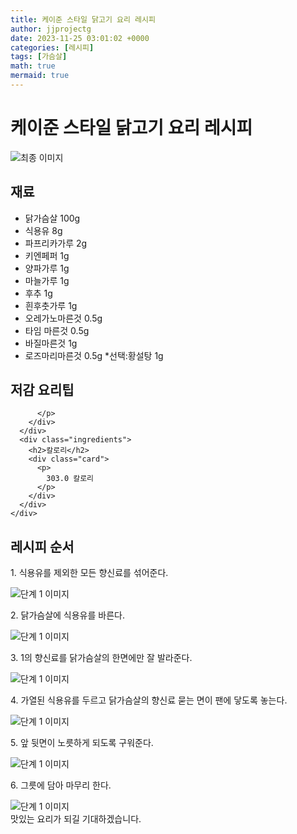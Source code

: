 ```yaml
---
title: 케이준 스타일 닭고기 요리 레시피
author: jjprojectg
date: 2023-11-25 03:01:02 +0000
categories: [레시피]
tags: [가슴살]
math: true
mermaid: true
---
```

<meta name="og:type" content="website"/>
<meta charset="UTF-8"/>
<div class="header">
  <h1>케이준 스타일 닭고기 요리 레시피</h1>
</div>

<div class="container my-4">
  <div class="row">
    <div class="col-12 col-md-6">
      <div class="recipe-image">
        <img src="http://www.foodsafetykorea.go.kr/uploadimg/20141117/20141117053459_1416213299404.jpg" class="step-image" alt="최종 이미지"/>
      </div>
    </div>
    <div class="col-12 col-md-6">
      <div class="ingredients">
        <h2>재료</h2>
        <ul class="card">
          <li> 닭가슴살 100g </li>
          <li>  식용유 8g </li>
          <li>  파프리카가루 2g </li>
          <li>  키엔페퍼 1g </li>
          <li>  양파가루 1g </li>
          <li>  마늘가루 1g </li>
          <li>  후추 1g </li>
          <li>  흰후춧가루 1g </li>
          <li>  오레가노마른것 0.5g </li>
          <li>  타임 마른것 0.5g </li>
          <li>  바질마른것 1g </li>
          <li>  로즈마리마른것 0.5g *선택:황설탕 1g </li>
</ul>
      </div>
    </div>
    <div class="col-12 col-md-6">
      <div class="ingredients">
        <h2>저감 요리팁</h2>
        <div class="card"> 
          <p>
            
          </p>
        </div>
      </div>
      <div class="ingredients">
        <h2>칼로리</h2>
        <div class="card"> 
          <p>
            303.0 칼로리
          </p>
        </div>
      </div>
    </div>
  </div>

  <h2 class="my-4">레시피 순서</h2>
  <div class="card recipe-card">
    <div class="card-body recipe-step">
      <p class="card-text step-description">1. 식용유를 제외한 모든 향신료를 섞어준다.</p>
      <img src="http://www.foodsafetykorea.go.kr/uploadimg/cook/861-1.jpg" alt="단계 1 이미지" class="step-image"/>
    </div>
  </div>
  <div class="card recipe-card">
    <div class="card-body recipe-step">
      <p class="card-text step-description">2. 닭가슴살에 식용유를 바른다.</p>
      <img src="http://www.foodsafetykorea.go.kr/uploadimg/cook/861-2.jpg" alt="단계 1 이미지" class="step-image"/>
    </div>
  </div>
  <div class="card recipe-card">
    <div class="card-body recipe-step">
      <p class="card-text step-description">3. 1의 향신료를 닭가슴살의 한면에만 잘 발라준다.</p>
      <img src="http://www.foodsafetykorea.go.kr/uploadimg/cook/861-3.jpg" alt="단계 1 이미지" class="step-image"/>
    </div>
  </div>
  <div class="card recipe-card">
    <div class="card-body recipe-step">
      <p class="card-text step-description">4. 가열된 식용유를 두르고 닭가슴살의 향신료 묻는 면이 팬에 닿도록 놓는다.</p>
      <img src="http://www.foodsafetykorea.go.kr/uploadimg/cook/861-4.jpg" alt="단계 1 이미지" class="step-image"/>
    </div>
  </div>
  <div class="card recipe-card">
    <div class="card-body recipe-step">
      <p class="card-text step-description">5. 앞 뒷면이 노릇하게 되도록 구워준다.</p>
      <img src="http://www.foodsafetykorea.go.kr/uploadimg/cook/861-5.jpg" alt="단계 1 이미지" class="step-image"/>
    </div>
  </div>
  <div class="card recipe-card">
    <div class="card-body recipe-step">
      <p class="card-text step-description">6. 그릇에 담아 마무리 한다.</p>
      <img src="http://www.foodsafetykorea.go.kr/uploadimg/cook/861-6.jpg" alt="단계 1 이미지" class="step-image"/>
    </div>
  </div>

</div>
맛있는 요리가 되길 기대하겠습니다.
